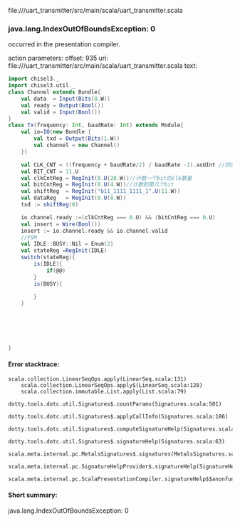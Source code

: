 file://<WORKSPACE>/uart_transmitter/src/main/scala/uart_transmitter.scala
### java.lang.IndexOutOfBoundsException: 0

occurred in the presentation compiler.

action parameters:
offset: 935
uri: file://<WORKSPACE>/uart_transmitter/src/main/scala/uart_transmitter.scala
text:
```scala
import chisel3._
import chisel3.util._
class Channel extends Bundle{
    val data  = Input(Bits(8.W))
    val ready = Output(Bool())
    val valid = Input(Bool())
}
class Tx(frequency: Int, baudRate: Int) extends Module{
    val io=IO(new Bundle {
        val txd = Output(Bits(1.W))
        val channel = new Channel()
    })

    val CLK_CNT = ((frequency + baudRate/2) / baudRate -1).asUInt //四舍五入,一个bit分配多少clk
    val BIT_CNT = 11.U
    val clkCntReg = RegInit(0.U(20.W))//计数一个bit的clk数量
    val bitCntReg = RegInit(0.U(4.W))//计数到第几个bit
    val shiftReg  = RegInit("b11_1111_1111_1".U(11.W))
    val dataReg   = RegInit(0.U(8.W))
    txd := shiftReg(0)

    io.channel.ready :=(clkCntReg === 0.U) && (bitCntReg === 0.U)
    val insert = Wire(Bool())
    insert := io.channel.ready && io.channel.valid
    //FSM
    val IDLE::BUSY::Nil = Enum(2)
    val stateReg =RegInit(IDLE)
    switch(stateReg){
        is(IDLE){
            if(@@)
        }
        is(BUSY){

        }
    }

    




}

```



#### Error stacktrace:

```
scala.collection.LinearSeqOps.apply(LinearSeq.scala:131)
	scala.collection.LinearSeqOps.apply$(LinearSeq.scala:128)
	scala.collection.immutable.List.apply(List.scala:79)
	dotty.tools.dotc.util.Signatures$.countParams(Signatures.scala:501)
	dotty.tools.dotc.util.Signatures$.applyCallInfo(Signatures.scala:186)
	dotty.tools.dotc.util.Signatures$.computeSignatureHelp(Signatures.scala:94)
	dotty.tools.dotc.util.Signatures$.signatureHelp(Signatures.scala:63)
	scala.meta.internal.pc.MetalsSignatures$.signatures(MetalsSignatures.scala:17)
	scala.meta.internal.pc.SignatureHelpProvider$.signatureHelp(SignatureHelpProvider.scala:51)
	scala.meta.internal.pc.ScalaPresentationCompiler.signatureHelp$$anonfun$1(ScalaPresentationCompiler.scala:388)
```
#### Short summary: 

java.lang.IndexOutOfBoundsException: 0